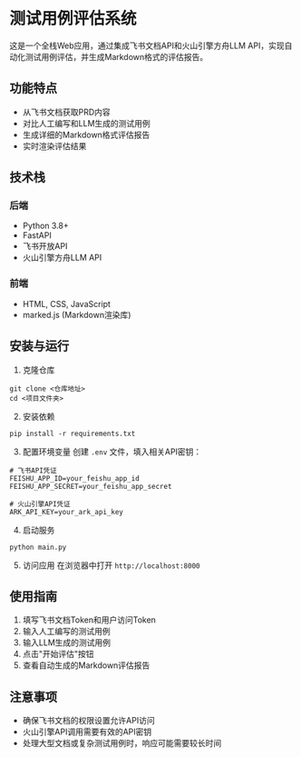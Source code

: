 # 测试用例评估系统

这是一个全栈Web应用，通过集成飞书文档API和火山引擎方舟LLM API，实现自动化测试用例评估，并生成Markdown格式的评估报告。

## 功能特点

- 从飞书文档获取PRD内容
- 对比人工编写和LLM生成的测试用例
- 生成详细的Markdown格式评估报告
- 实时渲染评估结果

## 技术栈

### 后端
- Python 3.8+
- FastAPI
- 飞书开放API
- 火山引擎方舟LLM API

### 前端
- HTML, CSS, JavaScript
- marked.js (Markdown渲染库)

## 安装与运行

1. 克隆仓库
```
git clone <仓库地址>
cd <项目文件夹>
```

2. 安装依赖
```
pip install -r requirements.txt
```

3. 配置环境变量
创建 `.env` 文件，填入相关API密钥：
```
# 飞书API凭证
FEISHU_APP_ID=your_feishu_app_id
FEISHU_APP_SECRET=your_feishu_app_secret

# 火山引擎API凭证
ARK_API_KEY=your_ark_api_key
```

4. 启动服务
```
python main.py
```

5. 访问应用
在浏览器中打开 `http://localhost:8000`

## 使用指南

1. 填写飞书文档Token和用户访问Token
2. 输入人工编写的测试用例
3. 输入LLM生成的测试用例
4. 点击"开始评估"按钮
5. 查看自动生成的Markdown评估报告

## 注意事项

- 确保飞书文档的权限设置允许API访问
- 火山引擎API调用需要有效的API密钥
- 处理大型文档或复杂测试用例时，响应可能需要较长时间 